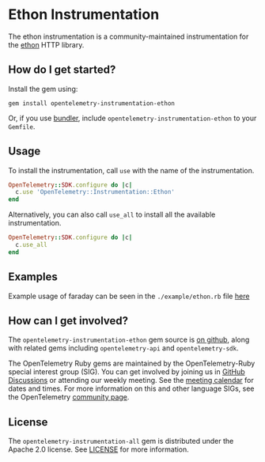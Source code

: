 # Ethon Instrumentation

The ethon instrumentation is a community-maintained instrumentation for the [ethon][ethon-home] HTTP library.

## How do I get started?

Install the gem using:

```
gem install opentelemetry-instrumentation-ethon
```

Or, if you use [bundler][bundler-home], include `opentelemetry-instrumentation-ethon` to your `Gemfile`. 

## Usage

To install the instrumentation, call `use` with the name of the instrumentation.

```ruby
OpenTelemetry::SDK.configure do |c|
  c.use 'OpenTelemetry::Instrumentation::Ethon'
end
```

Alternatively, you can also call `use_all` to install all the available instrumentation.

```ruby
OpenTelemetry::SDK.configure do |c|
  c.use_all
end
```

## Examples

Example usage of faraday can be seen in the `./example/ethon.rb` file [here](https://github.com/open-telemetry/opentelemetry-ruby/blob/main/instrumentation/ethon/example/ethon.rb)

## How can I get involved?

The `opentelemetry-instrumentation-ethon` gem source is [on github][repo-github], along with related gems including `opentelemetry-api` and `opentelemetry-sdk`.

The OpenTelemetry Ruby gems are maintained by the OpenTelemetry-Ruby special interest group (SIG). You can get involved by joining us in [GitHub Discussions][discussions-url] or attending our weekly meeting. See the [meeting calendar][community-meetings] for dates and times. For more information on this and other language SIGs, see the OpenTelemetry [community page][ruby-sig].

## License

The `opentelemetry-instrumentation-all` gem is distributed under the Apache 2.0 license. See [LICENSE][license-github] for more information.

[ethon]:https://github.com/typhoeus/ethon
[ethon-home]:https://github.com/typhoeus/ethon
[bundler-home]: https://bundler.io
[repo-github]: https://github.com/open-telemetry/opentelemetry-ruby
[license-github]: https://github.com/open-telemetry/opentelemetry-ruby/blob/main/LICENSE
[ruby-sig]: https://github.com/open-telemetry/community#ruby-sig
[community-meetings]: https://github.com/open-telemetry/community#community-meetings
[discussions-url]: https://github.com/open-telemetry/opentelemetry-ruby/discussions
